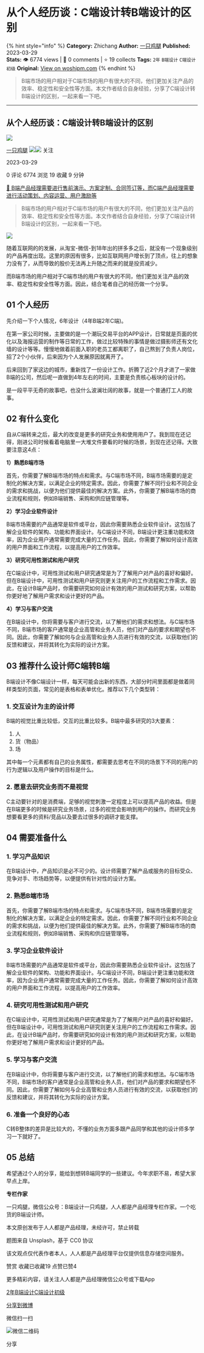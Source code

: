 # 从个人经历谈：C端设计转B端设计的区别
{% hint style="info" %}
**Category:** Zhichang
**Author:** [一只鸡腿](https://www.woshipm.com/u/1259243)
**Published:** 2023-03-29  
**Stats:** 👁️ 6774 views | 💬 0 comments | ⭐ 19 collects
**Tags:** `2年` `B端设计` `C端设计` `初级`
**Original:** [View on woshipm.com](https://www.woshipm.com/zhichang/5793423.html)
{% endhint %}
> B端市场的用户相对于C端市场的用户有很大的不同，他们更加关注产品的效率、稳定性和安全性等方面。本文作者结合自身经验，分享了C端设计转B端设计的区别，一起来看一下吧。

---

## 从个人经历谈：C端设计转B端设计的区别

[![](https://static.woshipm.com/pmapp_avatar_20240225220809_1770.jpeg?imageView2/1/w/72/h/72/q/100)](https://www.woshipm.com/u/1259243)

[一只鸡腿](https://www.woshipm.com/u/1259243) ![](https://static.woshipm.com/tag/1121_1@2x.png)![](https://static.woshipm.com/tag/2105_1@2x.png) 关注

2023-03-29

0 评论 6774 浏览 19 收藏 9 分钟

[🔗 B端产品经理需要进行售前演示、方案定制、合同签订等，而C端产品经理需要进行活动策划、内容运营、用户激励等](https://ke.qidianla.com/courses/bcpm)

> B端市场的用户相对于C端市场的用户有很大的不同，他们更加关注产品的效率、稳定性和安全性等方面。本文作者结合自身经验，分享了C端设计转B端设计的区别，一起来看一下吧。

![](https://image.woshipm.com/wp-files/2023/03/Y1nROGrC0GhRH8r6PH3c.png)

随着互联网的的发展，从淘宝-微信-到18年出的拼多多之后，就没有一个现象级别的产品再度出现。这里的原因有很多，比如互联网用户增长到了顶点，往上的想象力没有了，从而导致的股价无法再上升随之而来的就是投资减少。

而B端市场的用户相对于C端市场的用户有很大的不同，他们更加关注产品的效率、稳定性和安全性等方面。因此，结合笔者自己的经历做一个分享。

## 01 个人经历

先介绍一下个人情况，6年设计（4年B端2年C端)。

在第一家公司时候，主要做的是一个潮玩交易平台的APP设计，日常就是页面的优化以及海报运营的制作等日常的工作，做过比较特殊的事情是做过摄影师还有文化墙的设计等等。慢慢地做着前面入职的老员工都离职了，自己熬到了负责人岗位，招了2个小伙伴，后来因为个人发展原因就离开了。

后来回到了家这边的城市，重新找了一份设计工作。折腾了近2个月才进了一家做B端的公司，然后呢一直做到4年左右的时间，主要是负责核心板块的设计的。

是一段平平无奇的故事吧，也没什么波澜壮阔的故事，就是一个普通打工人的故事。

## 02 有什么变化

自从C端转来之后，最大的改变是更多的研究业务和使用用户了。我到现在还记得，刚进公司时候看着电脑里一大堆文件要看的时候的场景，到现在还记得。大致要注意这4点：

**1）熟悉B端市场**

首先，你需要了解B端市场的特点和需求。与C端市场不同，B端市场需要的是定制化的解决方案，以满足企业的特定需求。因此，你需要了解不同行业和不同企业的需求和挑战，以便为他们提供最佳的解决方案。此外，你需要了解B端市场的商业流程和规则，例如B端销售、采购和供应链管理等。

**2）学习企业软件设计**

B端市场需要的产品通常是软件或平台，因此你需要熟悉企业软件设计。这包括了解企业软件的架构、功能和界面设计。与C端设计不同，B端设计更注重功能和效率，因为企业用户通常需要完成大量的工作任务。因此，你需要了解如何设计高效的用户界面和工作流程，以提高用户的工作效率。

**3）研究可用性测试和用户研究**

在C端设计中，可用性测试和用户研究通常是为了了解用户对产品的喜好和偏好。但在B端设计中，可用性测试和用户研究则更关注用户的工作流程和工作需求。因此，在设计B端产品时，你需要研究如何设计有效的用户测试和研究方案，以帮助你更好地了解用户需求和设计更好的产品。

**4）学习与客户交流**

在B端设计中，你将需要与客户进行交流，以了解他们的需求和想法。与C端市场不同，B端市场的客户通常是企业高管和业务人员，他们对产品的要求和期望也不同。因此，你需要了解如何与企业高管和业务人员进行有效的交流，以获取他们的反馈和建议，并将其转化为实际的设计方案。

## 03 推荐什么设计师C端转B端

B端设计不像C端设计一样，每天可能会出新的东西，大部分时间里面都是做着同样类型的页面，常见的是表格和表单优化。推荐以下几个类型转：

### 1\. 交互设计为主的设计师

B端的视觉比重比较低，交互的比重比较多。B端中最多研究的3大要素：

1.  人
2.  货（物品）
3.  场

其中每一个元素都有自己的业务属性，都需要去思考在不同的场景下不同的用户的行为逻辑以及用户操作的目标是什么。

### 2\. 愿意去研究业务而不是视觉

C主动要针对的是消费端，足够的视觉刺激一定程度上可以提高产品的收益。但是在B端更多的时候是研究业务场景，过多的视觉会影响到用户的操作。而研究业务想要看更多的资料/竞品以及要去过很多的调研才能支撑。

## 04 需要准备什么

### 1\. 学习产品知识

在B端设计中，产品知识是必不可少的。设计师需要了解产品或服务的目标受众、竞争对手、市场趋势等，以便提供有针对性的设计方案。

### 2\. 熟悉B端市场

首先，你需要了解B端市场的特点和需求。与C端市场不同，B端市场需要的是定制化的解决方案，以满足企业的特定需求。因此，你需要了解不同行业和不同企业的需求和挑战，以便为他们提供最佳的解决方案。此外，你需要了解B端市场的商业流程和规则，例如B端销售、采购和供应链管理等。

### 3\. 学习企业软件设计

B端市场需要的产品通常是软件或平台，因此你需要熟悉企业软件设计。这包括了解企业软件的架构、功能和界面设计。与C端设计不同，B端设计更注重功能和效率，因为企业用户通常需要完成大量的工作任务。因此，你需要了解如何设计高效的用户界面和工作流程，以提高用户的工作效率。

### 4\. 研究可用性测试和用户研究

在C端设计中，可用性测试和用户研究通常是为了了解用户对产品的喜好和偏好。但在B端设计中，可用性测试和用户研究则更关注用户的工作流程和工作需求。因此，在设计B端产品时，你需要研究如何设计有效的用户测试和研究方案，以帮助你更好地了解用户需求和设计更好的产品。

### 5\. 学习与客户交流

在B端设计中，你将需要与客户进行交流，以了解他们的需求和想法。与C端市场不同，B端市场的客户通常是企业高管和业务人员，他们对产品的要求和期望也不同。因此，你需要了解如何与企业高管和业务人员进行有效的交流，以获取他们的反馈和建议，并将其转化为实际的设计方案。

### 6\. 准备一个良好的心态

C转B整体的差异是比较大的，不懂的业务方面多跟产品同学和其他的设计师多学习一下就好了。

## 05 总结

希望通过个人的分享，能给到想转B端同学的一些建议。今年求职不易，希望大家早点上岸。

**专栏作家**

一只鸡腿，微信公众号：B端设计一只鸡腿，人人都是产品经理专栏作家。一个吃货的B端设计师。

本文原创发布于人人都是产品经理，未经许可，禁止转载

题图来自 Unsplash，基于 CC0 协议

该文观点仅代表作者本人，人人都是产品经理平台仅提供信息存储空间服务。

赞赏 收藏已收藏19 点赞已赞4

更多精彩内容，请关注人人都是产品经理微信公众号或下载App

[2年](https://www.woshipm.com/tag/2%e5%b9%b4)[B端设计](https://www.woshipm.com/tag/b%e7%ab%af%e8%ae%be%e8%ae%a1)[C端设计](https://www.woshipm.com/tag/c%e7%ab%af%e8%ae%be%e8%ae%a1)[初级](https://www.woshipm.com/tag/%e5%88%9d%e7%ba%a7)

[分享到微博](https://service.weibo.com/share/share.php?appkey=2775287854&title=从个人经历谈：C端设计转B端设计的区别&url=https://www.woshipm.com/zhichang/5793423.html&pic=https://image.woshipm.com/wp-files/2023/03/Y1nROGrC0GhRH8r6PH3c.png)

微信扫一扫

![微信二维码](https://api.pwmqr.com/qrcode/create/?url=https://www.woshipm.com/zhichang/5793423.html)

分享